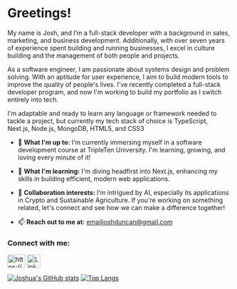 # Greetings!

My name is Josh, and I’m a full-stack developer with a background in sales, marketing, and business development. Additionally, with over seven years of experience spent building and running businesses, I excel in culture building and the management of both people and projects.

As a software engineer, I am passionate about systems design and problem solving. With an aptitude for user experience, I aim to build modern tools to improve the quality of people's lives. I've recently completed a full-stack developer program, and now I'm working to build my portfolio as I switch entirely into tech.

I'm adaptable and ready to learn any language or framework needed to tackle a project, but currently my tech stack of choice is TypeScript, Next.js, Node.js, MongoDB, HTML5, and CSS3

- 🔭 **What I'm up to:** I’m currently immersing myself in a software development course at TripleTen University. I'm learning, growing, and loving every minute of it!

- 🌱 **What I'm learning:** I'm diving headfirst into Next.js, enhancing my skills in building efficient, modern web applications.

- 👯 **Collaboration interests:** I’m intrigued by AI, especially its applications in Crypto and Sustainable Agriculture. If you're working on something related, let's connect and see how we can make a difference together!

- 📫 **Reach out to me at:** [emailjoshduncan@gmail.com](mailto:emailjoshduncan@gmail.com)
  
<h3 align="left">Connect with me:</h3>
<p align="left">
<a href="https://instagram.com/https://www.instagram.com/jduncan017/" target="blank"><img align="center" src="https://raw.githubusercontent.com/rahuldkjain/github-profile-readme-generator/master/src/images/icons/Social/instagram.svg" alt="https://www.instagram.com/jduncan017/" height="30" width="40" /></a>
  <a href="https://www.linkedin.com/in/joshua-duncan-a290a9231/" target="blank"><img align="center" src="https://cdn.iconscout.com/icon/free/png-512/free-linkedin-160-461814.png?f=webp&w=512" alt="LinkedIn" height="30" width = "30" /></a>
</p>

[![Joshua's GitHub stats](https://github-readme-stats.vercel.app/api?username=jduncan017&theme=gotham&rank_icon=github&show_icons=true&line_height=28)](https://github.com/anuraghazra/github-readme-stats)
[![Top Langs](https://github-readme-stats.vercel.app/api/top-langs/?username=jduncan017&theme=gotham&layout=donut)](https://github.com/anuraghazra/github-readme-stats)
